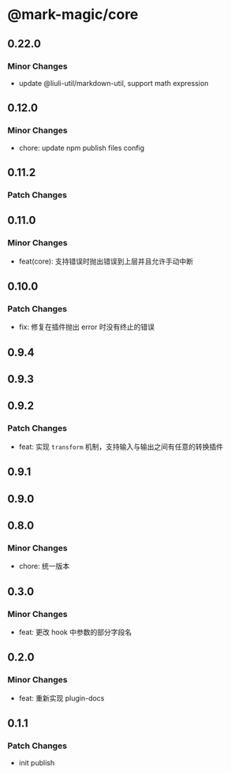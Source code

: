 # @mark-magic/core

## 0.22.0

### Minor Changes

- update @liuli-util/markdown-util, support math expression

## 0.12.0

### Minor Changes

- chore: update npm publish files config

## 0.11.2

### Patch Changes

## 0.11.0

### Minor Changes

- feat(core): 支持错误时抛出错误到上层并且允许手动中断

## 0.10.0

### Patch Changes

- fix: 修复在插件抛出 error 时没有终止的错误

## 0.9.4

## 0.9.3

## 0.9.2

### Patch Changes

- feat: 实现 `transform` 机制，支持输入与输出之间有任意的转换插件

## 0.9.1

## 0.9.0

## 0.8.0

### Minor Changes

- chore: 统一版本

## 0.3.0

### Minor Changes

- feat: 更改 hook 中参数的部分字段名

## 0.2.0

### Minor Changes

- feat: 重新实现 plugin-docs

## 0.1.1

### Patch Changes

- init publish
